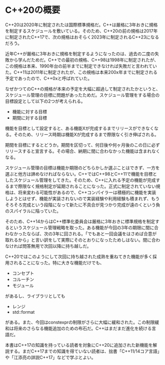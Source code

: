 # C++20の概要

C++20は2020年に制定されたは国際標準規格だ。C++は厳格に3年おきに規格を制定するスケジュールを敷いている。そのため、C++20の前の規格は2017年に制定されたC++17で、次の規格はおそらく2023年に制定されるC++23になるだろう。

近年C++が厳格に3年おきに規格を制定するようになったのは、過去の二度の失敗から学んだためだ。C++での最初の規格、C++98は1998年に制定されたが、この規格は本来、1990年台の前半までに制定できなければ失敗だと言われていた。C++11は2011年に制定されたが、この規格は本来200x年までに制定される予定であったので、C++0xと呼ばれていた。

なぜかつてのC++の規格が本来の予定を大幅に超過して制定されたかというと、スケジュール管理の目標に問題があったためだ。スケジュール管理をする場合の目標設定として以下の2つが考えられる。

+ 機能に対する目標
+ 期間に対する目標

機能を目標として設定すると、ある機能Xが完成するまでリリースができなくなる。そのため、リリース時期は機能Xが完成するまで際限なく引き伸ばされる。

期間を目標にするとどうか。期間を区切って、何日後や何ヶ月後のこの日に必ずリリースすると宣言する。その場合、納期に間に合わなかった機能は含まれなくなる。

スケジュール管理の目標は機能か期限のどちらかしか選ぶことはできず、一方を選ぶと他方は諦めなければならない。C++ではC++98とC++11で機能を目標としたスケジュール管理をしてきた。そのため、C++に入れる予定の機能が完成するまで際限なく規格制定が延期されることになった。正式に制定されていない規格は、将来変わる可能性があるので、C++コンパイラーは積極的に機能を実装しようとはせず、機能が実装されないので実装経験や利用経験も積まれず、もうそろそろ完成という段階になって新たに不具合が見つかり完成が遠のくという負のスパイラルに陥っていた。

そのため、C++14からはC++標準化委員会は厳格に3年おきに標準規格を制定するというスケジュール管理戦略を取った。ある機能が今回の3年の期限に間に合わなかったならば、次の3年に回される。「でもあと一回会議をはさめば合意が取れるから」と言い訳をして実際にそのとおりになったためしはない。間に合わなければ問答無用で次回以降に持ち越しだ。

C++20ではこのようにして次回に持ち越された成熟を重ねてきた機能が多く採用されることになった。特に大きな機能だけでも、

+ コンセプト
+ コルーチン
+ モジュール

があるし、ライブラリとしても

+ レンジ
+ std::format

がある。また、今回はconstexprの制限がさらに大幅に緩和された。この制限緩和は将来のさらなる機能追加のための布石だ。C++はまだまだ進化を続ける言語だ。

本書はC++17の知識を持っている読者を対象にC++20に追加された新機能を解説する。まだC++17までの知識を得ていない読者は、拙書「C++11/14コア言語」や「江添亮の詳説C++17」などで学ぶとよい。


